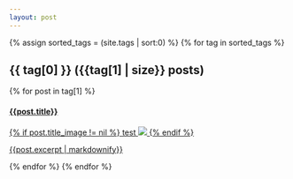 ```yaml
---
layout: post
---
```

<head>
    <link rel="stylesheet" type="text/css" href="../Asset/css/Unified_Style.css">
</head>

<style>
</style>


{% assign sorted_tags = (site.tags | sort:0) %}
{% for tag in sorted_tags %}
  <h2>{{ tag[0] }} ({{tag[1] | size}} posts)</h2>
    {% for post in tag[1] %}
        <a href="{{site.baseurl}}{{ post.url }}">
            <div class="card">
                <div class="title_container">
                    <h4>{{post.title}}</h4>
                </div>
                <div class="container" style="flex-direction: row; flex-wrap: wrap; flex-flow: space-between; align-items: flex-start; align-contents: flex-start;">
                    {% if post.title_image != nil %}
                        test
                        <img src={{post.title_image}} />
                    {% endif %}
                    <p>{{post.excerpt | markdownify}}</p>
                </div>
            </div>
        </a>
    {% endfor %}
{% endfor %}